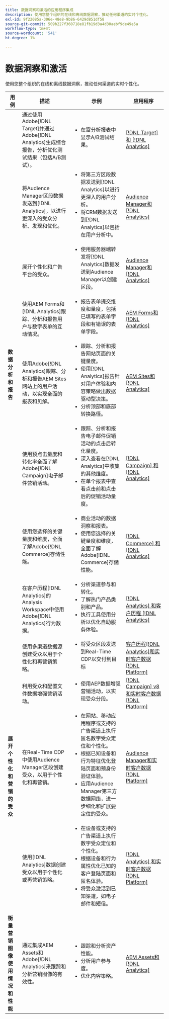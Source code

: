```yaml
---
title: 数据洞察和激活的应用程序集成
description: 使用您整个组织的在线和离线数据洞察，推动任何渠道的实时个性化。
exl-id: 9f22085a-306e-48e8-9b86-6429d851df58
source-git-commit: 509b227f360718e81fb19d3a4d30aebf9de49e5a
workflow-type: tm+mt
source-wordcount: '541'
ht-degree: 1%

---
```


# 数据洞察和激活

使用您整个组织的在线和离线数据洞察，推动任何渠道的实时个性化。

<table>

<thead>
    <tr>
      <th>用例</th>
      <th>描述</th>
      <th>示例</th>
      <th>应用程序</th>
    </tr>
  </thead>

<tbody>
  <!--  ROW 2  -->
 <tr>
   <td rowspan="8"><b>数据分析和报告</b></td>

<!--  ROW 2a  -->
<td>通过使用Adobe[!DNL Target]并通过Adobe[!DNL Analytics]生成综合报告，分析优化测试结果（包括A/B测试）。</td>
   <td><ul style="margin-top: 0;">
        <li>在富分析报表中显示A/B测试结果。</li>
       </ul></td>
   <td><a href="../integrations-between-applications/target/target-analytics.md" target="_blank" rel="noopener noreferrer">[!DNL Target] 和 [!DNL Analytics]</a></td>
  </tr>

<!--  ROW 2b  -->
<tr>
   <td>将Audience Manager区段数据发送到[!DNL Analytics]，以进行更深入的受众分析、发现和优化。</td>
    <td><ul style="margin-top: 0;">
        <li>将第三方区段数据发送到[!DNL Analytics]以进行更深入的用户分析。</li>
        <li>将CRM数据发送到[!DNL Analytics]以包括在用户分析中。</li>
       </ul></td>
   <td><a href="../integrations-between-applications/aam/aam-analytics.md" target="_blank" rel="noopener noreferrer">Audience Manager和 [!DNL Analytics]</a></td>
 </tr>

<!--  ROW 2c -->
<tr>
   <td>展开个性化和广告平台的受众。</td>
    <td><ul style="margin-top: 0;">
        <li>使用服务器端转发将[!DNL Analytics]数据发送到Audience Manager以创建区段。</li>
       </ul></td>
   <td><a href="../integrations-between-applications/aam/aam-analytics.md" target="_blank" rel="noopener noreferrer">Audience Manager和 [!DNL Analytics]</a></td>
 </tr>

<!--  ROW 2d  -->
<tr>
   <td>使用AEM Forms和[!DNL Analytics]跟踪、分析和报告用户与数字表单的互动情况。 </td>
   <td><ul style="margin-top: 0;">
        <li>报告表单提交维度和量度，包括已填写的表单字段和有错误的表单字段。</li>
       </ul></td>
   <td><a href="../integrations-between-applications/experience-manager/experience-manager-analytics.md" target="_blank" rel="noopener noreferrer">AEM Forms和 [!DNL Analytics]</a></td>
 </tr>

<!--  ROW 2e  -->
<tr>
   <td>使用Adobe[!DNL Analytics]跟踪、分析和报告AEM Sites网站上的用户活动，以实现全面的报表和见解。</td>
   <td><ul style="margin-top: 0;">
        <li>跟踪、分析和报告网站页面的关键量度。</li>
        <li>使用[!DNL Analytics]报告针对用户体验和内容策略做出数据驱动型决策。</li>
        <li>分析顶部和底部转换路径。</li>
       </ul></td>
   <td><a href="../integrations-between-applications/experience-manager/experience-manager-analytics.md" target="_blank" rel="noopener noreferrer">AEM Sites和 [!DNL Analytics]</a></td>
 </tr>

<!--  ROW 2f  -->
<tr>
   <td>使用预点击量度和转化率全面了解Adobe[!DNL Campaign]电子邮件营销活动。</td>
   <td><ul style="margin-top: 0;">
        <li>跟踪、分析和报告电子邮件促销活动的点击后转化量度。</li>
        <li>深入查看在[!DNL Analytics]中收集的其他维度。</li>
        <li>在单个报表中查看点击前和点击后的促销活动量度。</li>
       </ul></td>
   <td><a href="../integrations-between-applications/campaign/campaign-analytics.md" target="_blank" rel="noopener noreferrer">[!DNL Campaign] 和 [!DNL Analytics]</a></td>
 </tr>

<!--  ROW 2g  -->
<tr>
   <td>使用您选择的关键量度和维度，全面了解Adobe[!DNL Commerce]存储性能。</td>
   <td><ul style="margin-top: 0;">
        <li>商业活动的数据洞察和报表。</li>
        <li>使用您选择的关键量度和维度，全面了解Adobe[!DNL Commerce]存储性能。</li>
       </ul></td>
   <td><a href="../integrations-between-applications/commerce/commerce-analytics.md" target="_blank" rel="noopener noreferrer">[!DNL Commerce] 和 [!DNL Analytics]</a></td>
 </tr>

<!--  ROW 2h  -->
<tr>
   <td>在客户历程[!DNL Analytics]的Analysis Workspace中使用Adobe[!DNL Analytics]行为数据。</td>
   <td><ul style="margin-top: 0;">
        <li>分析渠道参与和转化。</li>
        <li>了解热门产品类别和产品。</li>
        <li>执行工具使用分析以优化自助服务体验。</li>
       </ul></td>
   <td><a href="../integrations-between-applications/analytics/analytics-customer-journey-analytics.md" target="_blank" rel="noopener noreferrer">[!DNL Analytics] 和客户历程 [!DNL Analytics]</a></td>
 </tr>


<!--  Row 3  -->
<tr>
  <td rowspan="5"><b>展开个性化和营销的受众</b></td>
 </tr>

<!--  ROW 3a  -->
<tr>
  <td>使用多渠道数据源创建受众以用于个性化和再营销策略。</td>
  <td><ul style="margin-top: 0;"><li>将受众区段发送到Real-Time CDP以交付到目标</li>
     </ul></td>
  <td><a href="../integrations-between-applications/rtcdp/rtcdp-cja.md" target="_blank" rel="noopener noreferrer">客户历程[!DNL Analytics]和实时客户数据 [!DNL Platform]</a></td>
 </tr>

<!--  ROW 3c  -->
<tr>
  <td>利用受众和配置文件数据增强营销活动。</td>
  <td><ul style="margin-top: 0;">
        <li>使用AEP数据增强营销活动，以实现受众分段。</li>
      </ul></td>
   <td><a href="../integrations-between-applications/campaign/campaign-rtcdp.md">[!DNL Campaign] v8和实时客户数据 [!DNL Platform]</a></td>
 </tr>

<!--  ROW 3d  -->
<tr>
  <td>在Real-Time CDP中使用Audience Manager区段创建受众，以用于个性化和再营销。</td>
  <td><ul style="margin-top: 0;">
        <li>在网站、移动应用程序或支持的广告渠道上执行匿名数字受众定位和个性化。</li>
        <li>根据已知设备和行为特征优化登陆页面和预身份验证体验。</li>
        <li>应用Audience Manager第三方数据网络，进一步细化和扩展要定位的受众。</li>
      </ul></td>
  <td><a href="../integrations-between-applications/aam/aam-rtcdp.md" target="_blank" rel="noopener noreferrer">Audience Manager和实时客户数据 [!DNL Platform]</a></td>
 </tr>

<!--  ROW 3e  -->
<td>使用[!DNL Analytics]数据创建受众以用于个性化或再营销策略。</td>
   <td><ul style="margin-top: 0;"><li>在设备或支持的广告渠道上执行数字受众定位和个性化。</li>
           <li>根据设备和行为属性优化已知的客户登陆页面和匿名体验。</li>
           <li>将受众激活到已知渠道，如电子邮件和短信。</li>
        </ul></td>
   <td><a href="../integrations-between-applications/analytics/analytics-rtcdp.md" target="_blank" rel="noopener noreferrer">[!DNL Analytics] 和实时客户数据 [!DNL Platform]</a></td>


<!--  ROW 4  -->
<tr>
   <td><b>衡量营销图像使用情况和性能</b></td>
   <td>通过集成AEM Assets和Adobe[!DNL Analytics]来跟踪和分析营销图像的有效性。</td>
   <td><ul style="margin-top: 0;"><li>跟踪和分析资产性能。</li>
           <li>分析用户参与度。</li>
           <li>优化内容策略。</li>
        </ul></td>
   <td><a href="../integrations-between-applications/experience-manager/experience-manager-analytics.md" target="_blank" rel="noopener noreferrer">AEM Assets和 [!DNL Analytics]</a></td>
 </tr>
 </tbody>
 </table>
